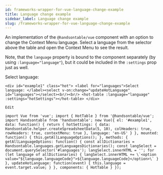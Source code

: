 ```yaml
---
id: frameworks-wrapper-for-vue-language-change-example
title: Language change example
sidebar_label: Language change example
slug: /frameworks-wrapper-for-vue-language-change-example
---
```


An implementation of the `@handsontable/vue` component with an option to change the Context Menu language.
Select a language from the selector above the table and open the Context Menu to see the result.

Note, that the `language` property is bound to the component separately (by using `:language="language"`), but it could be included in the `:settings` prop just as well.

Select language:

```
<div id="example1" class="hot"> <label for="languages">Select language: </label><select v-on:change="updateHotLanguage" id="languages"></select><br/><br/> <hot-table :language="language" :settings="hotSettings"></hot-table> </div>

Edit

import Vue from 'vue'; import { HotTable } from '@handsontable/vue'; import Handsontable from 'handsontable'; new Vue({ el: '#example1', data: function() { return { hotSettings: { data: Handsontable.helper.createSpreadsheetData(5, 10), colHeaders: true, rowHeaders: true, contextMenu: true }, language: 'en-US' } }, mounted: function() { this.getAllLanguageOptions(); }, methods: { getAllLanguageOptions: function() { const allDictionaries = Handsontable.languages.getLanguagesDictionaries(); const langSelect = document.querySelector('#languages'); langSelect.innerHTML = ''; for (let language of allDictionaries) { langSelect.innerHTML += \`<option value="${language.languageCode}">${language.languageCode}</option>\` } }, updateHotLanguage: function(event) { this.language = event.target.value; } }, components: { HotTable } });
```
